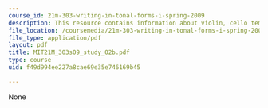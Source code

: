 ```yaml
---
course_id: 21m-303-writing-in-tonal-forms-i-spring-2009
description: This resource contains information about violin, cello tempo di menuetto.
file_location: /coursemedia/21m-303-writing-in-tonal-forms-i-spring-2009/f49d994ee227a8cae69e35e746169b45_MIT21M_303s09_study_02b.pdf
file_type: application/pdf
layout: pdf
title: MIT21M_303s09_study_02b.pdf
type: course
uid: f49d994ee227a8cae69e35e746169b45

---
```

None
